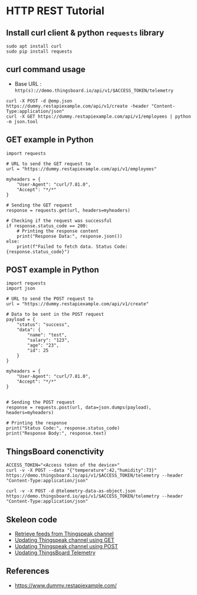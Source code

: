 # HTTP REST Tutorial

## Install curl client & python `requests` library
```
sudo apt install curl
sudo pip install requests

```

## curl command usage
* Base URL :  `http(s)://demo.thingsboard.io/api/v1/$ACCESS_TOKEN/telemetry`

```
curl -X POST -d @emp.json https://dummy.restapiexample.com/api/v1/create -header "Content-Type:application/json"
curl -X GET https://dummy.restapiexample.com/api/v1/employees | python -m json.tool

```

## GET example in Python
```
import requests

# URL to send the GET request to
url = "https://dummy.restapiexample.com/api/v1/employees"

myheaders = {
    "User-Agent": "curl/7.81.0",
    "Accept": "*/*"
}

# Sending the GET request
response = requests.get(url, headers=myheaders)

# Checking if the request was successful
if response.status_code == 200:
    # Printing the response content
    print("Response Data:", response.json())
else:
    print(f"Failed to fetch data. Status Code: {response.status_code}")
```

## POST example in Python
```
import requests
import json

# URL to send the POST request to
url = "https://dummy.restapiexample.com/api/v1/create"

# Data to be sent in the POST request
payload = {
    "status": "success",
    "data": {
        "name": "test",
        "salary": "123",
        "age": "23",
        "id": 25
    }
}

myheaders = {
    "User-Agent": "curl/7.81.0",
    "Accept": "*/*"
}


# Sending the POST request
response = requests.post(url, data=json.dumps(payload), headers=myheaders)

# Printing the response
print("Status Code:", response.status_code)
print("Response Body:", response.text)
```
## ThingsBoard conenctivity
```
ACCESS_TOKEN="<Access token of the device>"
curl -v -X POST --data "{"temperature":42,"humidity":73}" https://demo.thingsboard.io/api/v1/$ACCESS_TOKEN/telemetry --header "Content-Type:application/json"

curl -v -X POST -d @telemetry-data-as-object.json https://demo.thingsboard.io/api/v1/$ACCESS_TOKEN/telemetry --header "Content-Type:application/json"
```

## Skeleon code
* [Retrieve feeds from Thingspeak channel](thingspeak-get-data.py)
* [Updating Thingspeak channel using GET](thingspeak-get-update.py)
* [Updating Thingspeak channel using POST](thingspeak-post.py)
* [Updating ThingsBoard Telemetry](thingsboard-post.py)

## References
* https://www.dummy.restapiexample.com/


